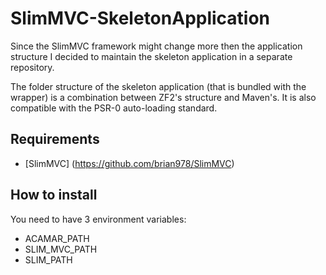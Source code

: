 SlimMVC-SkeletonApplication
===========================

Since the SlimMVC framework might change more then the application structure I decided to maintain the skeleton application in a separate repository.

The folder structure of the skeleton application (that is bundled with the wrapper) is a combination between ZF2's structure and Maven's. It is also compatible with the PSR-0 auto-loading standard.

## Requirements
- [SlimMVC] (https://github.com/brian978/SlimMVC)


## How to install
You need to have 3 environment variables:
- ACAMAR_PATH
- SLIM_MVC_PATH
- SLIM_PATH
